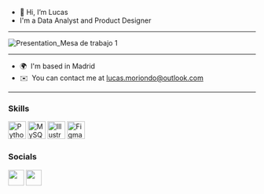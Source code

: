 - 👋 Hi, I’m Lucas
- I'm a Data Analyst and Product Designer
---------------------------------------

![Presentation_Mesa de trabajo 1](https://user-images.githubusercontent.com/102829253/163069143-86750576-7530-4e01-9502-c849d4b16df6.png)

<!---
- 👀 I’m interested in user experience and business intelligence!
- 🌱 I’m currently learning data analysis tools like SQL, tableau & Python
- 📫 You can reach me on my linkedin /lucasmoriondo

lmoriond/lmoriond is a ✨ special ✨ repository because its `README.md` (this file) appears on your GitHub profile.
You can click the Preview link to take a look at your changes.
--->
---------------------------------------
*   🌍  I'm based in Madrid
*   ✉️  You can contact me at [lucas.moriondo@outlook.com](mailto:lucas.moriondo@outlook.com)
---------------------------------------

### Skills<p align="left">
<a href="https://www.python.org/" target="_blank" rel="noreferrer"><img src="https://raw.githubusercontent.com/danielcranney/readme-generator/main/public/icons/skills/python-colored.svg" width="36" height="36" alt="Python" /></a>
<a href="https://www.mysql.com/" target="_blank" rel="noreferrer"><img src="https://raw.githubusercontent.com/danielcranney/readme-generator/main/public/icons/skills/mysql-colored.svg" width="36" height="36" alt="MySQL" /></a>
<a href="adobe.com/uk/products/illustrator.html" target="_blank" rel="noreferrer"><img src="https://raw.githubusercontent.com/danielcranney/readme-generator/main/public/icons/skills/illustrator-colored.svg" width="36" height="36" alt="Illustrator" /></a>
<a href="https://www.figma.com/" target="_blank" rel="noreferrer"><img src="https://raw.githubusercontent.com/danielcranney/readme-generator/main/public/icons/skills/figma-colored.svg" width="36" height="36" alt="Figma" /></a>
                    </p>
                    
 ### Socials
      
                  
   <p align="left">
                          
<a href="https://www.github.com/lmoriond" target="_blank" rel="noreferrer"><img src="https://raw.githubusercontent.com/danielcranney/readme-generator/main/public/icons/socials/github.svg" width="32" height="32" /></a>
<a href="https://www.linkedin.com/in/lucasmoriondo" target="_blank" rel="noreferrer"><img src="https://raw.githubusercontent.com/danielcranney/readme-generator/main/public/icons/socials/linkedin.svg" width="32" height="32" /></a></p>
